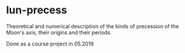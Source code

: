 # lun-precess
Theoretical and numerical description of the kinds of precession
of the Moon's axis, their origins and their periods.

Done as a course project in 05.2019
